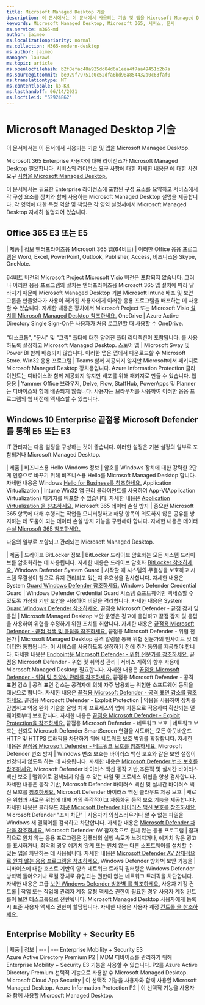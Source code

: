 ```yaml
---
title: Microsoft Managed Desktop 기술
description: 이 문서에서는 이 문서에서 사용되는 기술 및 앱을 Microsoft Managed Desktop.
keywords: Microsoft Managed Desktop, Microsoft 365, 서비스, 문서
ms.service: m365-md
author: jaimeo
ms.localizationpriority: normal
ms.collection: M365-modern-desktop
ms.author: jaimeo
manager: laurawi
ms.topic: article
ms.openlocfilehash: b2f8efac48a925dd84d6a1eea4f7aa49451b2b7a
ms.sourcegitcommit: be929f79751c0c52dfa6bd98a854432a0c63faf0
ms.translationtype: MT
ms.contentlocale: ko-KR
ms.lasthandoff: 06/14/2021
ms.locfileid: "52924862"
---
```

# <a name="microsoft-managed-desktop-technologies"></a>Microsoft Managed Desktop 기술

이 문서에서는 이 문서에서 사용되는 기술 및 앱을 Microsoft Managed Desktop.

<!-- Microsoft 365 E5; Device as a Service -->
<!-- in O365 table, standard suite, removed this sentence "Please see the Installation of Project/Visio 64bit Click to Run Addendum for important deployment instructions. -->

Microsoft 365 Enterprise 사용자에 대해 라이선스가 Microsoft Managed Desktop 필요합니다. 서비스의 라이선스 요구 사항에 대한 자세한 내용은 에 대한 사전 요구 [사항을 Microsoft Managed Desktop.](../get-ready/prerequisites.md)

이 문서에서는 필요한 Enterprise 라이선스에 포함된 구성 요소를 요약하고 서비스에서 각 구성 요소를 장치와 함께 사용하는 Microsoft Managed Desktop 설명을 제공합니다. 각 영역에 대한 특정 역할 및 책임은 각 영역 설명서에서 Microsoft Managed Desktop 자세히 설명되어 있습니다. 

## <a name="office-365-e3-or-e5"></a>Office 365 E3 또는 E5
 | 제품 | 정보 엔터프라이즈용 Microsoft 365 앱(64비트) | 이러한 Office 응용 프로그램은 Word, Excel, PowerPoint, Outlook, Publisher, Access, 비즈니스용 Skype, OneNote.<br><br>64비트 버전의 Microsoft Project Microsoft Visio 버전은 포함되지 않습니다. 그러나 이러한 응용 프로그램의 설치는 엔터프라이즈용 Microsoft 365 앱 설치에 따라 달라지기 때문에 Microsoft Managed Desktop 기본 Microsoft Intune 배포 및 보안 그룹을 만들었다가 사용이 허가된 사용자에게 이러한 응용 프로그램을 배포하는 데 사용할 수 있습니다. 자세한 내용은 장치에서 Microsoft Project 또는 Microsoft Visio [설치를 Microsoft Managed Desktop 참조하세요.](../get-started/project-visio.md)
OneDrive | Azure Active Directory Single Sign-On은 사용자가 처음 로그인할 때 사용할 수 OneDrive.<br><br>"데스크톱", "문서" 및 "그림" 폴더에 대한 알려진 폴더 리디렉션이 포함됩니다. 를 사용하도록 설정하고 Microsoft Managed Desktop.
스토어 앱 |    Microsoft Sway 및 Power BI 함께 배송되지 않습니다. 이러한 앱은 앱에서 다운로드할 수 Microsoft Store.
Win32 응용 프로그램 |    Teams 함께 제공되지 않지만 Microsoft에서 패키지로 Microsoft Managed Desktop 장치용입니다. Azure Information Protection 클라이언트는 디바이스와 함께 제공되지 않지만 배포를 위해 패키지로 만들 수 있습니다.
웹 응용 |  Yammer Office 브라우저, Delve, Flow, StaffHub, PowerApps 및 Planner는 디바이스와 함께 배송되지 않습니다. 사용자는 브라우저를 사용하여 이러한 응용 프로그램의 웹 버전에 액세스할 수 있습니다.


## <a name="windows-10-enterprise-e5-or-e3-with-microsoft-defender-for-endpoint"></a>Windows 10 Enterprise 끝점용 Microsoft Defender를 통해 E5 또는 E3
IT 관리자는 다음 설정을 구성하는 것이 좋습니다. 이러한 설정은 기본 설정의 일부로 포함되거나 Microsoft Managed Desktop.

 | 제품 | 비즈니스용 Hello Windows 정보 | 암호를 Windows 장치에 대한 강력한 2단계 인증으로 바꾸기 위해 비즈니스용 Hello를 Microsoft Managed Desktop 합니다. 자세한 내용은 Windows [Hello for Business를 참조하세요.](/windows/security/identity-protection/hello-for-business/hello-identity-verification)
Application Virtualization | Intune Win32 앱 관리 클라이언트를 사용하여 App-V(Application Virtualization) 패키지를 배포할 수 있습니다. 자세한 내용은 [Application Virtualization 을 참조하세요.](/windows/application-management/app-v/appv-technical-reference)
Microsoft 365 데이터 손실 방지 | 중요한 Microsoft 365 항목에 대해 수행되는 작업을 모니터링하고 해당 항목의 의도하지 않은 공유를 방지하는 데 도움이 되는 데이터 손실 방지 기능을 구현해야 합니다. 자세한 내용은 데이터 [손실 Microsoft 365 참조하세요.](../../compliance/endpoint-dlp-learn-about.md)


다음의 일부로 포함되고 관리되는 Microsoft Managed Desktop.

 | 제품 | 드라이브 BitLocker 정보 | BitLocker 드라이브 암호화는 모든 시스템 드라이브를 암호화하는 데 사용됩니다. 자세한 내용은 드라이브 암호화 [BitLocker 참조하세요.](/windows/security/information-protection/bitlocker/bitlocker-overview)
Windows Defender System Guard | 시작할 때 시스템의 무결성을 보호하고 시스템 무결성이 참으로 유지 관리되고 있는지 유효성을 검사합니다. 자세한 내용은 System [Guard Windows Defender 참조하세요.](/windows/security/threat-protection/windows-defender-system-guard/system-guard-how-hardware-based-root-of-trust-helps-protect-windows)
Windows Defender Credential Guard | Windows Defender Credential Guard 시스템 소프트웨어만 액세스할 수 있도록 가상화 기반 보안을 사용하여 비밀을 격리합니다. 자세한 내용은 System [Guard Windows Defender 참조하세요.](/windows/security/threat-protection/windows-defender-system-guard/system-guard-how-hardware-based-root-of-trust-helps-protect-windows)
끝점용 Microsoft Defender - 끝점 감지 및 응답 | Microsoft Managed Desktop 보안 운영은 경고에 응답하고 끝점 감지 및 응답을 사용하여 위협을 수정하기 위한 조치를 취합니다. 자세한 내용은 [끝점용 Microsoft Defender - 끝점 검색 및 응답을 참조하세요.](/windows/security/threat-protection/microsoft-defender-atp/overview-endpoint-detection-response)
끝점용 Microsoft Defender - 위협 전문가 | Microsoft Managed Desktop 공격 알림을 통해 위협 전문가의 인사이트 및 데이터와 통합됩니다. 이 서비스를 사용하도록 설정하기 전에 추가 동의를 제공해야 합니다. 자세한 내용은 [Endpoint용 Microsoft Defender - 위협 전문가를 참조하세요.](/windows/security/threat-protection/microsoft-defender-atp/microsoft-threat-experts)
끝점용 Microsoft Defender - 위협 및 취약성 관리 | 서비스 계획의 향후 사용에 Microsoft Managed Desktop 필요합니다. 자세한 내용은 [끝점용 Microsoft Defender - 위협 및 취약성 관리를 참조하세요.](/windows/security/threat-protection/microsoft-defender-atp/next-gen-threat-and-vuln-mgt)
끝점용 Microsoft Defender - 공격 표면 감소 | 공격 표면 감소는 공격자에 의해 자주 남용되는 위험한 소프트웨어 동작을 대상으로 합니다. 자세한 내용은 [끝점용 Microsoft Defender - 공격 표면 감소를 참조하세요.](/windows/security/threat-protection/microsoft-defender-atp/attack-surface-reduction)
끝점용 Microsoft Defender - Exploit Protection | 악용을 사용하여 장치를 감염하고 악용 완화 기술을 운영 체제 프로세스와 앱에 자동으로 적용하여 확산되는 맬웨어로부터 보호합니다. 자세한 내용은 [끝점용 Microsoft Defender - Exploit Protection을 참조하세요.](/windows/security/threat-protection/microsoft-defender-atp/exploit-protection)
끝점용 Microsoft Defender - 네트워크 보호 | 네트워크 보호는 신뢰도 Microsoft Defender SmartScreen 연결을 시도하는 모든 아웃바운드 HTTP 및 HTTPS 트래픽을 차단하기 위해 네트워크 보호 범위를 확장합니다. 자세한 내용은 [끝점용 Microsoft Defender - 네트워크 보호를 참조하세요.](/windows/security/threat-protection/microsoft-defender-atp/network-protection)
Microsoft Defender 변조 방지 | Windows 변조 보호는 바이러스 백신 보호와 같은 보안 설정이 변경되지 않도록 하는 데 사용됩니다. 자세한 내용은 [Microsoft Defender 변조 보호를 참조하세요.](/windows/security/threat-protection/microsoft-defender-antivirus/prevent-changes-to-security-settings-with-tamper-protection)
Microsoft Defender 바이러스 백신 동작 기반,추론적 및 실시간 바이러스 백신 보호 | 맬웨어로 검색되지 않을 수 있는 파일 및 프로세스 위협을 항상 검사합니다. 자세한 내용은 동작 기반, Microsoft Defender 바이러스 백신 및 실시간 바이러스 백신 보호를 [참조하세요.](../../security/defender-endpoint/microsoft-defender-antivirus-in-windows-10.md)
Microsoft Defender 바이러스 백신 클라우드 제공 보호 | 새로운 위협과 새로운 위협에 대해 거의 즉각적이고 자동화된 동적 보호 기능을 제공합니다. 자세한 내용은 클라우드 [제공 Microsoft Defender 바이러스 백신 보호를 참조하세요.](/windows/security/threat-protection/microsoft-defender-antivirus/utilize-microsoft-cloud-protection-microsoft-defender-antivirus)
Microsoft Defender "조시 차단" | 사용자가 의심스러우거나 알 수 없는 파일을 Windows 새 맬웨어를 검색하고 차단합니다. 자세한 내용은 [Microsoft Defender 차단을 참조하세요.](/windows/security/threat-protection/microsoft-defender-antivirus/configure-block-at-first-sight-microsoft-defender-antivirus)
Microsoft Defender AV 잠재적으로 원치 않는 응용 프로그램 | 잠재적으로 원치 않는 응용 프로그램은 컴퓨터의 실행 속도가 느려지거나, 예기치 않은 광고를 표시하거나, 최악의 경우 예기치 않게 또는 원치 않는 다른 소프트웨어를 설치할 수 있는 앱을 차단하는 데 사용됩니다. 자세한 내용은 [Microsoft Defender AV 잠재적으로 원치 않는 응용 프로그램을 참조하세요.](/windows/security/threat-protection/microsoft-defender-antivirus/detect-block-potentially-unwanted-apps-microsoft-defender-antivirus)
Windows Defender 방화벽 보안 기능을 | 디바이스에 대한 호스트 기반의 양측 네트워크 트래픽 필터링은 Windows Defender 방화벽 들어오거나 로컬 장치로 유입되는 권한이 없는 네트워크 트래픽을 차단합니다. 자세한 내용은 고급 [보안 Windows Defender 방화벽 를 참조하세요.](/windows/security/threat-protection/windows-firewall/windows-firewall-with-advanced-security)
사용자 계정 컨트롤 | 작업 또는 작업에 관리자 계정 유형 액세스 권한이 필요한 경우 사용자 계정 컨트롤이 보안 데스크톱으로 전환됩니다. Microsoft Managed Desktop 사용자에게 등록 시 표준 사용자 액세스 권한이 할당됩니다. 자세한 내용은 사용자 계정 [컨트롤 을 참조하세요.](/windows/security/identity-protection/user-account-control/how-user-account-control-works)


## <a name="enterprise-mobility--security-e5"></a>Enterprise Mobility + Security E5

 | 제품 | 정보 
 |
 --- | ---
Enterprise Mobility + Security E3<br>Azure Active Directory Premium P2 |    MDM 디바이스를 관리하기 위해 Enterprise Mobility + Security E3 기능을 사용할 수 있습니다. P2를 Azure Active Directory Premium 선택적 기능으로 사용할 수 Microsoft Managed Desktop.
Microsoft Cloud App Security |  이 선택적 기능을 사용자와 함께 사용할 Microsoft Managed Desktop.
Azure Information Protection P2  | 이 선택적 기능을 사용자와 함께 사용할 Microsoft Managed Desktop.
